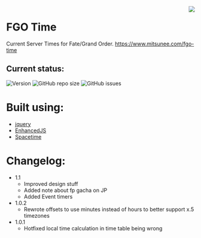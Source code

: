 <img src="https://github.com/Mitsunee/fgo-time/blob/master/fgo-time/assets/icon.png" align="right">

# FGO Time

Current Server Times for Fate/Grand Order. https://www.mitsunee.com/fgo-time

## Current status:

![Version](https://img.shields.io/badge/stable-1.1-green.svg) ![GitHub repo size](https://img.shields.io/github/repo-size/Mitsunee/fgo-time.svg) ![GitHub issues](https://img.shields.io/github/issues-raw/Mitsunee/fgo-time.svg)


# Built using:

- [jquery](https://jquery.com/)
- [EnhancedJS](https://github.com/Mitsunee/EnhancedJS)
- [Spacetime](https://github.com/spencermountain/spacetime)

# Changelog:

- 1.1
    - Improved design stuff
    - Added note about fp gacha on JP
    - Added Event timers
- 1.0.2
    - Rewrote offsets to use minutes instead of hours to better support x.5 timezones
- 1.0.1
    - Hotfixed local time calculation in time table being wrong
